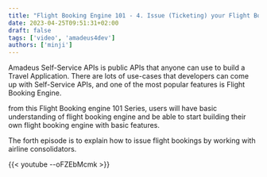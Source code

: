 ```yaml
---
title: "Flight Booking Engine 101 - 4. Issue (Ticketing) your Flight Bookings"
date: 2023-04-25T09:51:31+02:00
draft: false
tags: ['video', 'amadeus4dev'] 
authors: ['minji']
---
```


Amadeus Self-Service APIs is public APIs that anyone can use to build a Travel Application. 
There are lots of use-cases that developers can come up with Self-Service APIs, and one of the most popular features is Flight Booking Engine. 

from this Flight Booking engine 101 Series, users will have basic understanding of flight booking engine and be able to start building their own flight booking engine with basic features. 

The forth episode is to explain how to issue flight bookings by working with airline consolidators.

{{< youtube --oFZEbMcmk >}}
